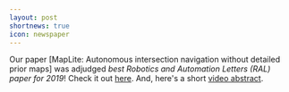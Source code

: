 ```yaml
---
layout: post
shortnews: true
icon: newspaper
---
```


Our paper [MapLite: Autonomous intersection navigation without detailed prior maps] was adjudged _best Robotics and Automation Letters (RAL) paper for 2019_! Check it out [here](https://ieeexplore.ieee.org/stamp/stamp.jsp?tp=&arnumber=8936918). And, here's a short [video abstract](https://youtu.be/P6Kk5pB2gF4).
